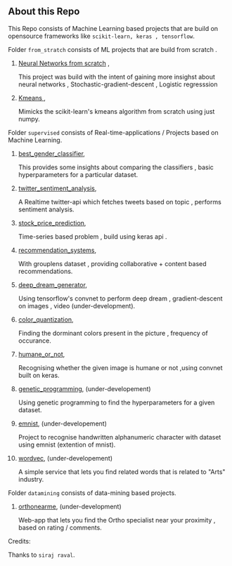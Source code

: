 ## About this Repo

This Repo consists of Machine Learning based projects that are build on opensource frameworks like `scikit-learn, keras , tensorflow`.

Folder `from_stratch` consists of ML projects that are build from scratch .

1. [Neural Networks from scratch](https://github.com/guruprasaad123/ml_for_life/tree/master/from_scratch/NN) , 

   This project was build with the intent of gaining more insighst about neural networks , Stochastic-gradient-descent , Logistic regresssion

2. [Kmeans ](https://github.com/guruprasaad123/ml_for_life/tree/master/from_scratch/k-means),

   Mimicks the scikit-learn's kmeans algorithm from scratch using just numpy.

Folder `supervised` consists of Real-time-applications / Projects based on Machine Learning.

1. [best_gender_classifier](https://github.com/guruprasaad123/ml_for_life/tree/master/supervised/best_gender_classifier),

   This provides some insights about comparing the classifiers , basic hyperparameters for a particular dataset.

2. [twitter_sentiment_analysis](https://github.com/guruprasaad123/ml_for_life/tree/master/supervised/twitter_sentiment_analysis),

   A Realtime twitter-api which fetches tweets based on topic , performs sentiment analysis.

3. [stock_price_prediction](https://github.com/guruprasaad123/ml_for_life/tree/master/supervised/stock_price_prediction),

   Time-series based problem , build using keras api .

4. [recommendation_systems](https://github.com/guruprasaad123/ml_for_life/tree/master/supervised/recommendation_systems),

   With grouplens dataset , providing collaborative + content based recommendations.

5. [deep_dream_generator](https://github.com/guruprasaad123/ml_for_life/tree/master/supervised/deep_dream_generator),

   Using tensorflow's convnet to perform deep dream , gradient-descent on images , video (under-development).

6. [color_quantization](https://github.com/guruprasaad123/ml_for_life/tree/master/supervised/color_quantization),

   Finding the dorminant colors present in the picture , frequency of occurance.

7. [humane_or_not](https://github.com/guruprasaad123/ml_for_life/tree/master/supervised/humane_or_not),

   Recognising whether the given image is humane or not ,using convnet built on keras.

8. [genetic_programming](https://github.com/guruprasaad123/ml_for_life/tree/master/supervised/genetic_programming), (under-developement)

   Using genetic programming to find the hyperparameters for a given dataset.

9. [emnist](https://github.com/guruprasaad123/ml_for_life/tree/master/supervised/emnist), (under-developement)

   Project to recognise handwritten alphanumeric character with dataset using emnist (extention of mnist).

10. [wordvec](https://github.com/guruprasaad123/ml_for_life/tree/master/supervised/wordvec), (under-developement)

    A simple service that lets you find related words that is related to "Arts" industry.

Folder `datamining` consists of data-mining based projects.

1. [orthonearme](https://github.com/guruprasaad123/ml_for_life/tree/master/datamining/orthonearme), (under-development)

   Web-app that lets you find the Ortho specialist near your proximity , based on rating / comments.



Credits:

Thanks to `siraj raval`.
